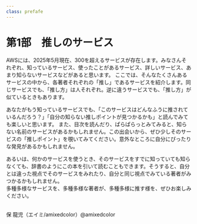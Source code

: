 ```yaml
---
class: prefafe
---
```


# 第1部　推しのサービス



AWSには、2025年5月現在、300を超えるサービスが存在します。みなさんそれぞれ、知っているサービス、使ったことがあるサービス、詳しいサービス、あまり知らないサービスなどがあると思います。
ここでは、そんなたくさんあるサービスの中から、各著者それぞれの「推し」であるサービスを紹介します。同じサービスでも、「推し方」は人それぞれ。逆に違うサービスでも、「推し方」が似ているときもあります。

あなたがもう知っているサービスでも、「このサービスはどんなふうに推されているんだろう？」「自分の知らない推しポイントが見つかるかも」と読んでみても楽しいと思います。
また、目次を読んだり、ぱらぱらっとみてみると、知らない名前のサービスがあるかもしれません。この出会いから、ぜひ少しそのサービスの「推しポイント」を覗いてみてください。意外なところに自分にぴったりな発見があるかもしれません。<br>

あるいは、何かのサービスを使うとき、そのサービスをすでに知っていても知らなくても、辞書のようにこの本を引いて読むこともできます。そうすると、自分とは違った視点でそのサービスをみれたり、自分と同じ視点でみている著者がみつかるかもしれません。<br>
多種多様なサービスを、多種多様な著者が、多種多様に推す様を、ぜひお楽しみください。<br>

<br>

<div class="flush-right">
保 龍児（エイミ/amixedcolor）@amixedcolor
</div>

